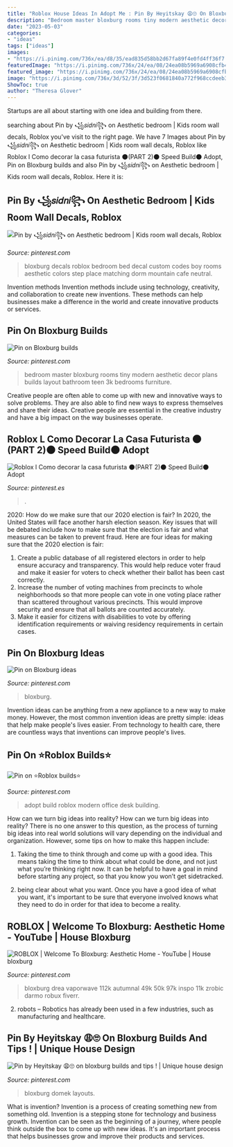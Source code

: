 ```yaml
---
title: "Roblox House Ideas In Adopt Me : Pin By Heyitskay 😩🙄 On Bloxburg Builds And Tips !"
description: "Bedroom master bloxburg rooms tiny modern aesthetic decor plans builds layout bathroom teen 3k bedrooms furniture"
date: "2023-05-03"
categories:
- "ideas"
tags: ["ideas"]
images:
- "https://i.pinimg.com/736x/ea/d8/35/ead835d58bb2d67fa89f4e0fd4ff36f7.jpg"
featuredImage: "https://i.pinimg.com/736x/24/ea/08/24ea08b5969a6908cfb4b9bdb7ca0773.jpg"
featured_image: "https://i.pinimg.com/736x/24/ea/08/24ea08b5969a6908cfb4b9bdb7ca0773.jpg"
image: "https://i.pinimg.com/736x/3d/52/3f/3d523f0681840a772f968ccdeeb3221e.jpg"
ShowToc: true
author: "Theresa Glover"
---
```



Startups are all about starting with one idea and building from there.

	

		
searching about Pin by ꧁𝑠𝑖𝑑𝑛𝑖꧂ on Aesthetic bedroom | Kids room wall decals, Roblox you've visit to the right page. We have 7 Images about Pin by ꧁𝑠𝑖𝑑𝑛𝑖꧂ on Aesthetic bedroom | Kids room wall decals, Roblox like Roblox l Como decorar la casa futurista 🌑(PART 2)🌑 Speed Build🌑 Adopt, Pin on Bloxburg builds and also Pin by ꧁𝑠𝑖𝑑𝑛𝑖꧂ on Aesthetic bedroom | Kids room wall decals, Roblox. Here it is:
		
    
## Pin By ꧁𝑠𝑖𝑑𝑛𝑖꧂ On Aesthetic Bedroom | Kids Room Wall Decals, Roblox

<img loading=lazy src="https://i.pinimg.com/736x/ea/d8/35/ead835d58bb2d67fa89f4e0fd4ff36f7.jpg" onerror="this.onerror=null;this.src='https://tse3.mm.bing.net/th?id=OIP.H0dPnY7CNfezhMQfGpgx6gHaEK&amp;pid=15.1';" alt="Pin by ꧁𝑠𝑖𝑑𝑛𝑖꧂ on Aesthetic bedroom | Kids room wall decals, Roblox">

_Source: pinterest.com_

>bloxburg decals roblox bedroom bed decal custom codes boy rooms aesthetic colors step place matching dorm mountain cafe neutral. 

	

Invention methods
Invention methods include using technology, creativity, and collaboration to create new inventions. These methods can help businesses make a difference in the world and create innovative products or services.

    
## Pin On Bloxburg Builds

<img loading=lazy src="https://i.pinimg.com/736x/13/f8/a6/13f8a6b46f19b74d88b7eb04dce13d52.jpg" onerror="this.onerror=null;this.src='https://tse2.mm.bing.net/th?id=OIP.N711uP_VaB5qaZta4q0aigHaEo&amp;pid=15.1';" alt="Pin on Bloxburg builds">

_Source: pinterest.com_

>bedroom master bloxburg rooms tiny modern aesthetic decor plans builds layout bathroom teen 3k bedrooms furniture. 

	

Creative people are often able to come up with new and innovative ways to solve problems. They are also able to find new ways to express themselves and share their ideas. Creative people are essential in the creative industry and have a big impact on the way businesses operate.

    
## Roblox L Como Decorar La Casa Futurista 🌑(PART 2)🌑 Speed Build🌑 Adopt

<img loading=lazy src="https://i.pinimg.com/736x/ef/7f/29/ef7f29e972bf6f1d05288107b7bb0070.jpg" onerror="this.onerror=null;this.src='https://tse4.mm.bing.net/th?id=OIP.fRCcK6Ncs39EBjV4iyf9BgHaFj&amp;pid=15.1';" alt="Roblox l Como decorar la casa futurista 🌑(PART 2)🌑 Speed Build🌑 Adopt">

_Source: pinterest.es_

>. 

	

2020: How do we make sure that our 2020 election is fair?
In 2020, the United States will face another harsh election season. Key issues that will be debated include how to make sure that the election is fair and what measures can be taken to prevent fraud. Here are four ideas for making sure that the 2020 election is fair: 
1. Create a public database of all registered electors in order to help ensure accuracy and transparency. This would help reduce voter fraud and make it easier for voters to check whether their ballot has been cast correctly. 
2. Increase the number of voting machines from precincts to whole neighborhoods so that more people can vote in one voting place rather than scattered throughout various precincts. This would improve security and ensure that all ballots are counted accurately. 
3. Make it easier for citizens with disabilities to vote by offering identification requirements or waiving residency requirements in certain cases.

    
## Pin On Bloxburg Ideas

<img loading=lazy src="https://i.pinimg.com/736x/b2/45/4c/b2454c73c6705a6299fce835006dedba.jpg" onerror="this.onerror=null;this.src='https://tse3.mm.bing.net/th?id=OIP.x3MQGqntDCzOlTHArJYgpQHaFj&amp;pid=15.1';" alt="Pin on Bloxburg ideas">

_Source: pinterest.com_

>bloxburg. 

	

Invention ideas can be anything from a new appliance to a new way to make money. However, the most common invention ideas are pretty simple: ideas that help make people's lives easier. From technology to health care, there are countless ways that inventions can improve people's lives.

    
## Pin On ⭐️Roblox Builds⭐️

<img loading=lazy src="https://i.pinimg.com/736x/24/ea/08/24ea08b5969a6908cfb4b9bdb7ca0773.jpg" onerror="this.onerror=null;this.src='https://tse3.mm.bing.net/th?id=OIP.FFzCo81_83ZNYY-vO6NZeQHaFj&amp;pid=15.1';" alt="Pin on ⭐️Roblox builds⭐️">

_Source: pinterest.com_

>adopt build roblox modern office desk building. 

	

How can we turn big ideas into reality?
How can we turn big ideas into reality? There is no one answer to this question, as the process of turning big ideas into real world solutions will vary depending on the individual and organization. However, some tips on how to make this happen include:
1) Taking the time to think through and come up with a good idea. This means taking the time to think about what could be done, and not just what you’re thinking right now. It can be helpful to have a goal in mind before starting any project, so that you know you won’t get sidetracked.

2) being clear about what you want. Once you have a good idea of what you want, it's important to be sure that everyone involved knows what they need to do in order for that idea to become a reality.

    
## ROBLOX | Welcome To Bloxburg: Aesthetic Home - YouTube | House Bloxburg

<img loading=lazy src="https://i.pinimg.com/736x/3d/52/3f/3d523f0681840a772f968ccdeeb3221e.jpg" onerror="this.onerror=null;this.src='https://tse2.mm.bing.net/th?id=OIP.bDmj26-7pHog9xrrs-27ugHaEK&amp;pid=15.1';" alt="ROBLOX | Welcome To Bloxburg: Aesthetic Home - YouTube | House bloxburg">

_Source: pinterest.com_

>bloxburg drea vaporwave 112k autumnal 49k 50k 97k inspo 11k zrobic darmo robux fiverr. 

	

2. robots – Robotics has already been used in a few industries, such as manufacturing and healthcare.

    
## Pin By Heyitskay 😩🙄 On Bloxburg Builds And Tips ! | Unique House Design

<img loading=lazy src="https://i.pinimg.com/736x/c6/e2/7d/c6e27dc753773994329fe6e3a9254f51.jpg" onerror="this.onerror=null;this.src='https://tse4.mm.bing.net/th?id=OIP.QjqSIH_QdiwrSYHgcAV6gwHaHW&amp;pid=15.1';" alt="Pin by Heyitskay 😩🙄 on bloxburg builds and tips ! | Unique house design">

_Source: pinterest.com_

>bloxburg domek layouts. 

	

What is invention?
Invention is a process of creating something new from something old. Invention is a stepping stone for technology and business growth. Invention can be seen as the beginning of a journey, where people think outside the box to come up with new ideas. It's an important process that helps businesses grow and improve their products and services.

